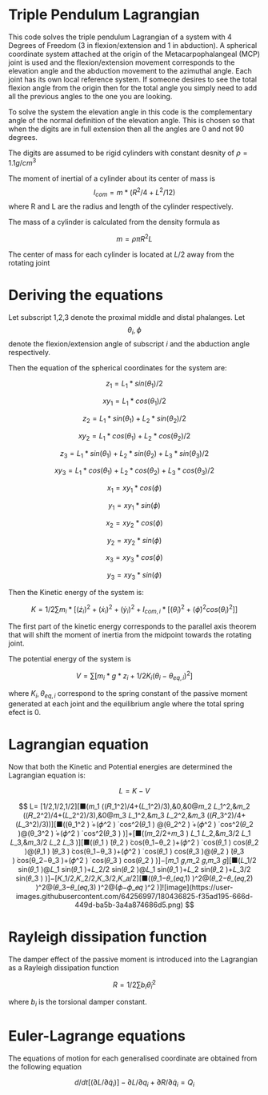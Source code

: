 # Triple Pendulum Lagrangian

This code solves the triple pendulum Lagrangian of a system with 4 Degrees of Freedom (3 in flexion/extension and 1 in abduction). A spherical coordinate system attached at the origin of the 
Metacarpophalangeal (MCP) joint is used and the flexion/extension movement corresponds to the elevation angle and the abduction movement to the azimuthal angle.
Each joint has its own local reference system. If someone desires to see the total flexion angle from the origin then for the total angle you simply need to add all the previous angles to the one 
you are looking.

To solve the system the elevation angle in this code is the complementary angle of the normal definition of the elevation angle. This is chosen so that when the digits are in full extension then 
all the angles are 0 and not 90 degrees.

The digits are assumed to be rigid cylinders with constant desnity of $\rho=1.1 g/cm^3$ 

The moment of inertial of a cylinder about its center of mass is $$I_{com}= m* (R^2/4 + L^2/12)$$ where R and L are the radius and length of the cylinder respectively.

The mass of a cylinder is calculated from the density formula as

$$ m=\rho \pi R^2 L  $$

The center of mass for each cylinder is located at $L/2$ away from the rotating joint

# Deriving the equations

Let subscript 1,2,3 denote the proximal middle and distal phalanges. Let $$\theta_i ,\phi$$ denote the flexion/extension angle of subscript $i$ and the abduction angle respectively.

Then the equation of the spherical coordinates for the system are:

$$ z_1= L_1*sin(\theta_1)/2 $$

$$ xy_1= L_1*cos(\theta_1)/2$$

$$ z_2= L_1*sin(\theta_1) +L_2*sin(\theta_2)/2$$

$$ xy_2= L_1*cos(\theta_1)+L_2*cos(\theta_2)/2$$

$$ z_3= L_1*sin(\theta_1) +L_2*sin(\theta_2)+L_3*sin(\theta_3)/2 $$

$$ xy_3= L_1*cos(\theta_1)+L_2*cos(\theta_2)+L_3*cos(\theta_3)/2$$


$$ x_1= xy_1*cos(\phi) $$

$$ y_1= xy_1*sin(\phi) $$


$$ x_2= xy_2*cos(\phi) $$

$$ y_2= xy_2*sin(\phi) $$


$$ x_3= xy_3*cos(\phi) $$

$$ y_3= xy_3*sin(\phi) $$

Then the Kinetic energy of the system is:

$$ $$

$$ K= 1/2 \sum m_i *[(\dot z_i)^2+ (\dot x_i)^2 + (\dot y_i)^2 + I_{com,i} *[ (\dot \theta_i)^2 +(\dot \phi)^2 cos(\theta_i)^2]]$$

$$ $$

The first part of the kinetic energy corresponds to the parallel axis theorem that will shift the moment of inertia from the midpoint towards the rotating joint.

The potential energy of the system is

$$ $$

$$V= \sum [m_i *g*z_i +1/2 K_i (\theta_i -\theta_{eq,i})^2]$$

$$ $$

where $K_i, \theta_{eq,i}$ correspond to the spring constant of the passive moment generated at each joint and the equilibrium angle where the total spring efect is 0.


# Lagrangian equation

Now that both the Kinetic and Potential energies are determined the Lagrangian equation is:

$$ $$ 

$$ L = K-V$$

$$ L= [1/2,1/2,1/2][■(𝑚_1 ((𝑅_1^2)/4+(𝐿_1^2)/3),&0,&0@𝑚_2 𝐿_1^2,&𝑚_2 ((𝑅_2^2)/4+(𝐿_2^2)/3),&0@𝑚_3 𝐿_1^2,&𝑚_3 𝐿_2^2,&𝑚_3 ((𝑅_3^2)/4+(𝐿_3^2)/3))][■((θ_1^2 ) ̇+(𝜙^2 ) ̇ cos^2⁡(𝜃_1 )  @(θ_2^2 ) ̇+(𝜙^2 ) ̇ cos^2⁡(𝜃_2 )@(θ_3^2 ) ̇+(𝜙^2 ) ̇ cos^2⁡(𝜃_3 ) )]+[■((𝑚_2/2+𝑚_3 ) 𝐿_1 𝐿_2,&𝑚_3/2 𝐿_1 𝐿_3,&𝑚_3/2 𝐿_2 𝐿_3 )][■((𝜃_1 ) ̇(𝜃_2 ) ̇cos(θ_1−θ_2 )+(𝜙^2 ) ̇ cos⁡(𝜃_1 )  cos⁡(𝜃_2 )@(𝜃_1 ) ̇(𝜃_3 ) ̇cos(θ_1−θ_3 )+(𝜙^2 ) ̇ cos⁡(𝜃_1 )  cos⁡(𝜃_3 )@(𝜃_2 ) ̇(𝜃_3 ) ̇cos(θ_2−θ_3 )+(𝜙^2 ) ̇ cos⁡(𝜃_3 )  cos⁡(𝜃_2 ) )]−[𝑚_1 𝑔,𝑚_2 𝑔,𝑚_3 𝑔][■(𝐿_1/2  sin⁡(𝜃_1 )@𝐿_1  sin⁡(𝜃_1 )+𝐿_2/2  sin⁡(𝜃_2 )@𝐿_1  sin⁡(𝜃_1 )+𝐿_2  sin⁡(𝜃_2 )+𝐿_3/2  sin⁡(𝜃_3 ) )]−[𝐾_1/2,𝐾_2/2,𝐾_3/2,𝐾_𝑎/2][■((𝜃_1−𝜃_(𝑒𝑞,1) )^2@(𝜃_2−𝜃_(𝑒𝑞,2) )^2@(𝜃_3−𝜃_(𝑒𝑞,3) )^2@(𝜙−𝜙_𝑒𝑞 )^2 )]![image](https://user-images.githubusercontent.com/64256997/180436825-f35ad195-666d-449d-ba5b-3a4a874686d5.png)
$$

$$ $$

# Rayleigh dissipation function

The damper effect of the passive moment is introduced into the Lagrangian as a Rayleigh dissipation function

$$ $$ 

$$ R=1/2 \sum b_i \dot \theta_i ^2 $$

$$ $$

where $b_i$ is the torsional damper constant.

# Euler-Lagrange equations

The equations of motion for each generalised coordinate are obtained from the following equation

$$ $$

$$ d/dt [(\partial L /\partial \dot q_i)] -\partial  L / \partial q_i +\partial R / \partial \dot q_i = Q_i $$

$$ $$

